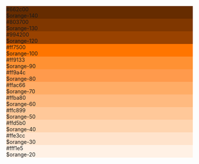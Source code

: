 <div class="ndpl-component__colors ndpl-cf">
										<div class="ndpl-component__color-container">
											<div class="ndpl-component__color" style="background-color: rgb(102, 44, 0);">
												<div>
													#662c00<br>$orange-140
												</div>
											</div>
										</div><div class="ndpl-component__color-container">
											<div class="ndpl-component__color" style="background-color: rgb(128, 55, 0);">
												<div>
													#803700<br>$orange-130
												</div>
											</div>
										</div><div class="ndpl-component__color-container">
											<div class="ndpl-component__color" style="background-color: rgb(153, 66, 0);">
												<div>
													#994200<br>$orange-120
												</div>
											</div>
										</div><div class="ndpl-component__color-container">
											<div class="ndpl-component__color" style="background-color: rgb(255, 117, 0);">
												<div>
													#ff7500<br>$orange-100
												</div>
											</div>
										</div><div class="ndpl-component__color-container">
											<div class="ndpl-component__color" style="background-color: rgb(255, 145, 51);">
												<div>
													#ff9133<br>$orange-90
												</div>
											</div>
										</div><div class="ndpl-component__color-container">
											<div class="ndpl-component__color" style="background-color: rgb(255, 154, 76);">
												<div>
													#ff9a4c<br>$orange-80
												</div>
											</div>
										</div><div class="ndpl-component__color-container">
											<div class="ndpl-component__color" style="background-color: rgb(255, 172, 102);">
												<div>
													#ffac66<br>$orange-70
												</div>
											</div>
										</div><div class="ndpl-component__color-container">
											<div class="ndpl-component__color" style="background-color: rgb(255, 186, 128);">
												<div>
													#ffba80<br>$orange-60
												</div>
											</div>
										</div><div class="ndpl-component__color-container">
											<div class="ndpl-component__color" style="background-color: rgb(255, 200, 153);">
												<div class="ndpl-dark-text">
													#ffc899<br>$orange-50
												</div>
											</div>
										</div><div class="ndpl-component__color-container">
											<div class="ndpl-component__color" style="background-color: rgb(255, 213, 176);">
												<div class="ndpl-dark-text">
													#ffd5b0<br>$orange-40
												</div>
											</div>
										</div><div class="ndpl-component__color-container">
											<div class="ndpl-component__color" style="background-color: rgb(255, 227, 204);">
												<div class="ndpl-dark-text">
													#ffe3cc<br>$orange-30
												</div>
											</div>
										</div><div class="ndpl-component__color-container">
											<div class="ndpl-component__color ndpl-apply-border ndpl-c-border" style="background-color: rgb(255, 241, 229);">
												<div class="ndpl-dark-text">
													#fff1e5<br>$orange-20
												</div>
											</div>
										</div>
									</div>
